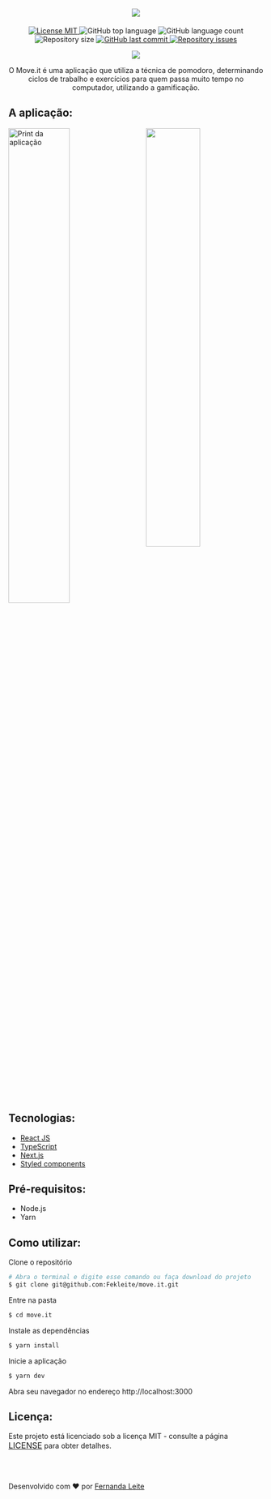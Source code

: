 <h1 align="center">
  <img src="https://user-images.githubusercontent.com/48728541/109227592-5127cb80-779f-11eb-8e60-27dfcf2ed96d.png">
</h1>

<p align="center">
  <a href="https://opensource.org/licenses/MIT">
    <img src="https://img.shields.io/badge/License-MIT-6E40C9" alt="License MIT">
  </a>
  
  <img alt="GitHub top language" src="https://img.shields.io/github/languages/top/Fekleite/move.it?color=6E40C9">

  <img alt="GitHub language count" src="https://img.shields.io/github/languages/count/Fekleite/move.it?color=6E40C9">

  <img alt="Repository size" src="https://img.shields.io/github/repo-size/Fekleite/move.it?color=6E40C9">
  
  <a href="https://github.com/Fekleite/move.it/commits/master">
    <img alt="GitHub last commit" src="https://img.shields.io/github/last-commit/Fekleite/move.it?color=6E40C9">
  </a>

  <a href="https://github.com/Fekleite/move.it/issues">
    <img alt="Repository issues" src="https://img.shields.io/github/issues/Fekleite/move.it?color=6E40C9">
  </a>
</p>

<p align="center"  > 
  <img src="https://user-images.githubusercontent.com/48728541/109228854-3c4c3780-77a1-11eb-8740-f0b884252efb.png" /> 
</p>

<p align="center">
  O Move.it é uma aplicação que utiliza a técnica de pomodoro, determinando ciclos de trabalho e exercícios para quem passa muito tempo no computador, utilizando a gamificação.
</p>

## A aplicação:

<img width="46%" align="right" src="https://user-images.githubusercontent.com/48728541/109373403-4ea39f80-788d-11eb-8683-fe728d17a760.gif" />

<img width="49%" src="https://user-images.githubusercontent.com/48728541/109373479-c671ca00-788d-11eb-81c4-a0980fe2b5b6.png" alt="Print da aplicação" />

## Tecnologias:

- <a href="https://pt-br.reactjs.org/" > React JS </a>
- <a href="https://www.typescriptlang.org/"> TypeScript </a>
- <a href="https://nextjs.org"> Next.js </a>
- <a href="https://styled-components.com"> Styled components </a>

## Pré-requisitos:

- Node.js
- Yarn

## Como utilizar:

Clone o repositório
```bash
# Abra o terminal e digite esse comando ou faça download do projeto
$ git clone git@github.com:Fekleite/move.it.git
```

Entre na pasta
```bash
$ cd move.it
```

Instale as dependências
```bash
$ yarn install
```

Inicie a aplicação
```bash
$ yarn dev
```

Abra seu navegador no endereço http://localhost:3000

## Licença:

<p>Este projeto está licenciado sob a licença MIT - consulte a página <a href="https://opensource.org/licenses/MIT" style=" font-size: 16px; " >LICENSE</a> para obter detalhes.</p>

</br>
</br>

<p >Desenvolvido com ❤️ por <a href="https://github.com/Fekleite">Fernanda Leite </a>
